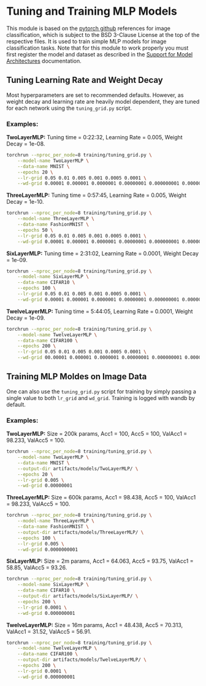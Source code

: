 # Tuning and Training MLP Models

This module is based on the [pytorch github](https://github.com/pytorch/vision/tree/main/references/classification) references for image classification, which is subject to the BSD 3-Clause License at the top of the respective files. It is used to train simple MLP models for image classification tasks. Note that for this module to work properly you must first register the model and dataset as described in the [Support for Model Architectures](https://gitlab.aws.dev/adavidho/mlp-rank-pruning/-/blob/main/mlprank/architectures/README.md) documentation.


## Tuning Learning Rate and Weight Decay

Most hyperparameters are set to recommended defaults. However, as weight decay and learning rate are heavily model dependent, they are tuned for each network using the `tuning_grid.py` script.

### Examples:

**TwoLayerMLP:** 
Tuning time = 0:22:32, Learning Rate = 0.005, Weight Decay = 1e-08.
```sh
torchrun --nproc_per_node=8 training/tuning_grid.py \
    --model-name TwoLayerMLP \
    --data-name MNIST \
    --epochs 20 \
    --lr-grid 0.05 0.01 0.005 0.001 0.0005 0.0001 \
    --wd-grid 0.00001 0.000001 0.0000001 0.00000001 0.000000001 0.0000000001
```

**ThreeLayerMLP:**
Tuning time = 0:57:45, Learning Rate = 0.005, Weight Decay = 1e-10.
```sh
torchrun --nproc_per_node=8 training/tuning_grid.py \
    --model-name ThreeLayerMLP \
    --data-name FashionMNIST \
    --epochs 50 \
    --lr-grid 0.05 0.01 0.005 0.001 0.0005 0.0001 \
    --wd-grid 0.00001 0.000001 0.0000001 0.00000001 0.000000001 0.0000000001
```

**SixLayerMLP:**
Tuning time = 2:31:02, Learning Rate = 0.0001, Weight Decay = 1e-09.
```sh
torchrun --nproc_per_node=8 training/tuning_grid.py \
    --model-name SixLayerMLP \
    --data-name CIFAR10 \
    --epochs 100 \
    --lr-grid 0.05 0.01 0.005 0.001 0.0005 0.0001 \
    --wd-grid 0.00001 0.000001 0.0000001 0.00000001 0.000000001 0.0000000001
```

**TwelveLayerMLP:**
Tuning time = 5:44:05, Learning Rate = 0.0001, Weight Decay = 1e-09.
```sh
torchrun --nproc_per_node=8 training/tuning_grid.py \
    --model-name TwelveLayerMLP \
    --data-name CIFAR100 \
    --epochs 200 \
    --lr-grid 0.05 0.01 0.005 0.001 0.0005 0.0001 \
    --wd-grid 00.00001 0.000001 0.0000001 0.00000001 0.000000001 0.0000000001
```


## Training MLP Moldes on Image Data

One can also use the `tuning_grid.py` script for training by simply passing a single value to both `lr_grid` and `wd_grid`.  Training is logged with wandb by default.

### Examples:

**TwoLayerMLP:**
Size = 200k params, Acc1 = 100, Acc5 = 100, ValAcc1 = 98.233, ValAcc5 = 100.
```sh
torchrun --nproc_per_node=8 training/tuning_grid.py \
    --model-name TwoLayerMLP \
    --data-name MNIST \
    --output-dir artifacts/models/TwoLayerMLP/ \
    --epochs 20 \
    --lr-grid 0.005 \
    --wd-grid 0.00000001
```

**ThreeLayerMLP:**
Size = 600k params, Acc1 = 98.438, Acc5 = 100, ValAcc1 = 98.233, ValAcc5 = 100.
```sh
torchrun --nproc_per_node=8 training/tuning_grid.py \
    --model-name ThreeLayerMLP \
    --data-name FashionMNIST \
    --output-dir artifacts/models/ThreeLayerMLP/ \
    --epochs 100 \
    --lr-grid 0.005 \
    --wd-grid 0.0000000001
```

**SixLayerMLP:**
Size = 2m params, Acc1 = 64.063, Acc5 = 93.75, ValAcc1 = 58.85, ValAcc5 = 93.26.
```sh
torchrun --nproc_per_node=8 training/tuning_grid.py \
    --model-name SixLayerMLP \
    --data-name CIFAR10 \
    --output-dir artifacts/models/SixLayerMLP/ \
    --epochs 200 \
    --lr-grid 0.0001 \
    --wd-grid 0.000000001
```

**TwelveLayerMLP:**
Size = 16m params, Acc1 = 48.438, Acc5 = 70.313, ValAcc1 = 31.52, ValAcc5 = 56.91.
```sh
torchrun --nproc_per_node=8 training/tuning_grid.py \
    --model-name TwelveLayerMLP \
    --data-name CIFAR100 \
    --output-dir artifacts/models/TwelveLayerMLP/ \
    --epochs 200 \
    --lr-grid 0.0001 \
    --wd-grid 0.000000001
```
